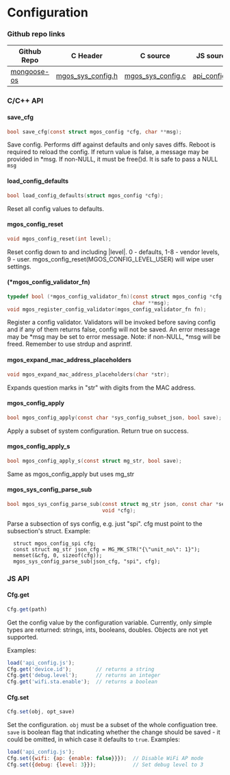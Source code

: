 
# Configuration
 
### Github repo links
| Github Repo | C Header | C source  | JS source |
| ----------- | -------- | --------  | ----------------- |
| [mongoose-os](https://github.com/cesanta/mongoose-os/tree/master/fw)  | [mgos_sys_config.h](https://github.com/cesanta/mongoose-os/tree/master/fw/include/mgos_sys_config.h) | [mgos_sys_config.c](https://github.com/cesanta/mongoose-os/tree/master/fw/src/mgos_sys_config.c) | [api_config.js](https://github.com/mongoose-os-libs/mjs/tree/master/fs/api_config.js)         |


### C/С++ API
#### save_cfg

```c
bool save_cfg(const struct mgos_config *cfg, char **msg);
```

Save config. Performs diff against defaults and only saves diffs.
Reboot is required to reload the config.
If return value is false, a message may be provided in *msg.
If non-NULL, it must be free()d.
It is safe to pass a NULL `msg`
 
#### load_config_defaults

```c
bool load_config_defaults(struct mgos_config *cfg);
```

Reset all config values to defaults.
 
#### mgos_config_reset

```c
void mgos_config_reset(int level);
```

Reset config down to and including |level|.
0 - defaults, 1-8 - vendor levels, 9 - user.
mgos_config_reset(MGOS_CONFIG_LEVEL_USER) will wipe user settings.
 
#### (*mgos_config_validator_fn)

```c
typedef bool (*mgos_config_validator_fn)(const struct mgos_config *cfg,
                                         char **msg);
void mgos_register_config_validator(mgos_config_validator_fn fn);
```

Register a config validator.
Validators will be invoked before saving config and if any of them
returns false, config will not be saved.
An error message may be *msg may be set to error message.
Note: if non-NULL, *msg will be freed. Remember to use strdup and asprintf.
 
#### mgos_expand_mac_address_placeholders

```c
void mgos_expand_mac_address_placeholders(char *str);
```
 Expands question marks in "str" with digits from the MAC address. 
#### mgos_config_apply

```c
bool mgos_config_apply(const char *sys_config_subset_json, bool save);
```
 Apply a subset of system configuration. Return true on success. 
#### mgos_config_apply_s

```c
bool mgos_config_apply_s(const struct mg_str, bool save);
```
 Same as mgos_config_apply but uses mg_str 
#### mgos_sys_config_parse_sub

```c
bool mgos_sys_config_parse_sub(const struct mg_str json, const char *section,
                               void *cfg);
```

Parse a subsection of sys config, e.g. just "spi".
cfg must point to the subsection's struct.
Example:
```
  struct mgos_config_spi cfg;
  const struct mg_str json_cfg = MG_MK_STR("{\"unit_no\": 1}");
  memset(&cfg, 0, sizeof(cfg));
  mgos_sys_config_parse_sub(json_cfg, "spi", cfg);
```
 

### JS API
#### Cfg.get

```javascript
Cfg.get(path)
```
Get the config value by the configuration variable. Currently, only
simple types are returned: strings, ints, booleans, doubles. Objects
are not yet supported.

Examples:
```javascript
load('api_config.js');
Cfg.get('device.id');        // returns a string
Cfg.get('debug.level');      // returns an integer
Cfg.get('wifi.sta.enable');  // returns a boolean
```
#### Cfg.set

```javascript
Cfg.set(obj, opt_save)
```
Set the configuration. `obj` must be a subset of the whole configuation
tree. `save` is boolean flag that indicating whether the change should
be saved - it could be omitted, in which case it defaults to `true`.
Examples:
```javascript
load('api_config.js');
Cfg.set({wifi: {ap: {enable: false}}});  // Disable WiFi AP mode
Cfg.set({debug: {level: 3}});            // Set debug level to 3
```
